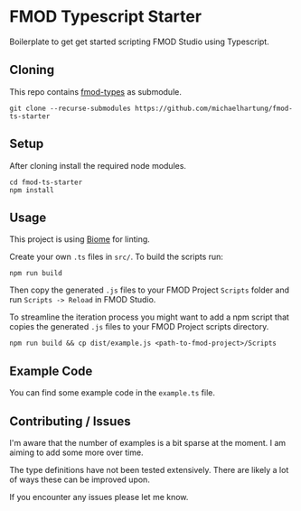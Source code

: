 # FMOD Typescript Starter

Boilerplate to get get started scripting FMOD Studio using Typescript.

## Cloning

This repo contains [fmod-types](https://github.com/michaelhartung/fmod-types) as
submodule.

```shell
git clone --recurse-submodules https://github.com/michaelhartung/fmod-ts-starter
```

## Setup

After cloning install the required node modules.

```shell
cd fmod-ts-starter
npm install
```

## Usage

This project is using [Biome](https://biomejs.dev/) for linting.

Create your own `.ts` files in `src/`. To build the scripts run:

```
npm run build
```

Then copy the generated `.js` files to your FMOD Project `Scripts` folder and
run `Scripts -> Reload` in FMOD Studio.

To streamline the iteration process you might want to add a npm script that 
copies the generated `.js` files to your FMOD Project scripts directory.

```shell
npm run build && cp dist/example.js <path-to-fmod-project>/Scripts
```

## Example Code

You can find some example code in the `example.ts` file.

## Contributing / Issues

I'm aware that the number of examples is a bit sparse at the moment. I am aiming
to add some more over time.

The type definitions have not been tested extensively. There are likely a lot of
ways these can be improved upon.

If you encounter any issues please let me know.